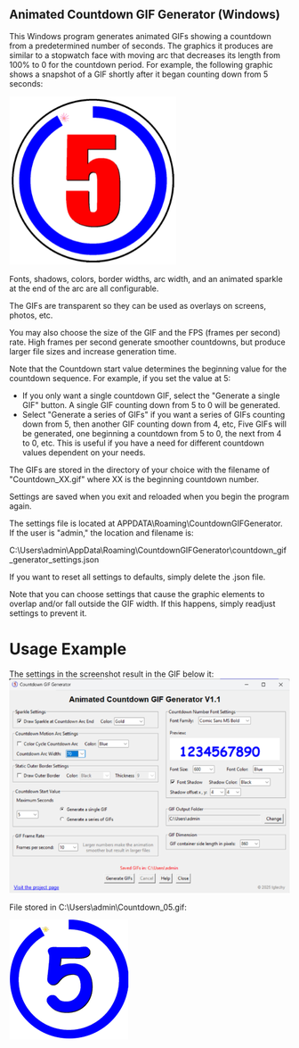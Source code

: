 ## Animated Countdown GIF Generator (Windows)

This Windows program generates animated GIFs showing a countdown from a predetermined number of seconds. The graphics it produces are similar to a stopwatch face with moving arc that decreases its length from 100% to 0 for the countdown period. For example, the following graphic shows a snapshot of a GIF shortly after it began counting down from 5 seconds:

![Alt text](images/1.png)

Fonts, shadows, colors, border widths, arc width, and an animated sparkle at the end of the arc are all configurable.

The GIFs are transparent so they can be used as overlays on screens, photos, etc.

You may also choose the size of the GIF and the FPS (frames per second) rate. High frames per second generate smoother countdowns, but produce larger file sizes and increase generation time.

Note that the Countdown start value determines the beginning value for the countdown sequence. For example, if you set the value at 5:

- If you only want a single countdown GIF, select the "Generate a single GIF" button. A single GIF counting down from 5 to 0 will be generated.
- Select "Generate a series of GIFs" if you want a series of GIFs counting down from 5, then another GIF counting down from 4, etc, Five GIFs will be generated, one beginning a countdown from 5 to 0, the next from 4 to 0, etc. This is useful if you have a need for different countdown values dependent on your needs.

The GIFs are stored in the directory of your choice with the filename of "Countdown_XX.gif" where XX is the beginning countdown number.

Settings are saved when you exit and reloaded when you begin the program again.

The settings file is located at APPDATA\Roaming\CountdownGIFGenerator. If the user is "admin," the location and filename is:

C:\Users\admin\AppData\Roaming\CountdownGIFGenerator\countdown_gif_generator_settings.json

If you want to reset all settings to defaults, simply delete the .json file.

Note that you can choose settings that cause the graphic elements to overlap and/or fall outside the GIF width. If this happens, simply readjust settings to prevent it.

# Usage Example

The settings in the screenshot result in the GIF below it:
![Alt text](images/2.png)

File stored in C:\Users\admin\Countdown_05.gif:

![Alt text](images/3.png)

